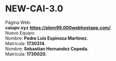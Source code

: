 # NEW-CAI-3.0
Página Web:<br>
<b>caiupv.xyz</b>
<b>https://plem99.000webhostapp.com/</b>
<br>
Nuevo Equipo:
<br>Nombre:<b> Pedro Luis Espinoza Martinez.</b></br>
Matrícula:<b> 1730314.</b>
<br>Nombre:<b> Sebastian Hernandez Cepeda.</b></br>
Matrícula:<b> 1730020.</b>
